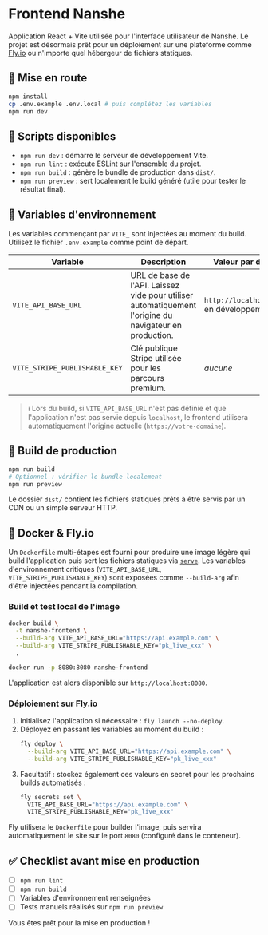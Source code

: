 # Frontend Nanshe

Application React + Vite utilisée pour l'interface utilisateur de Nanshe. Le projet est désormais prêt pour un déploiement sur une plateforme comme [Fly.io](https://fly.io) ou n'importe quel hébergeur de fichiers statiques.

## 🚀 Mise en route

```bash
npm install
cp .env.example .env.local # puis complétez les variables
npm run dev
```

## 🔧 Scripts disponibles

- `npm run dev` : démarre le serveur de développement Vite.
- `npm run lint` : exécute ESLint sur l'ensemble du projet.
- `npm run build` : génère le bundle de production dans `dist/`.
- `npm run preview` : sert localement le build généré (utile pour tester le résultat final).

## 🔐 Variables d'environnement

Les variables commençant par `VITE_` sont injectées au moment du build. Utilisez le fichier `.env.example` comme point de départ.

| Variable | Description | Valeur par défaut |
|----------|-------------|-------------------|
| `VITE_API_BASE_URL` | URL de base de l'API. Laissez vide pour utiliser automatiquement l'origine du navigateur en production. | `http://localhost:8000` en développement | 
| `VITE_STRIPE_PUBLISHABLE_KEY` | Clé publique Stripe utilisée pour les parcours premium. | _aucune_ |

> ℹ️ Lors du build, si `VITE_API_BASE_URL` n'est pas définie et que l'application n'est pas servie depuis `localhost`, le frontend utilisera automatiquement l'origine actuelle (`https://votre-domaine`).

## 🧱 Build de production

```bash
npm run build
# Optionnel : vérifier le bundle localement
npm run preview
```

Le dossier `dist/` contient les fichiers statiques prêts à être servis par un CDN ou un simple serveur HTTP.

## 🐳 Docker & Fly.io

Un `Dockerfile` multi-étapes est fourni pour produire une image légère qui build l'application puis sert les fichiers statiques via [`serve`](https://www.npmjs.com/package/serve). Les variables d'environnement critiques (`VITE_API_BASE_URL`, `VITE_STRIPE_PUBLISHABLE_KEY`) sont exposées comme `--build-arg` afin d'être injectées pendant la compilation.

### Build et test local de l'image

```bash
docker build \
  -t nanshe-frontend \
  --build-arg VITE_API_BASE_URL="https://api.example.com" \
  --build-arg VITE_STRIPE_PUBLISHABLE_KEY="pk_live_xxx" \
  .

docker run -p 8080:8080 nanshe-frontend
```

L'application est alors disponible sur `http://localhost:8080`.

### Déploiement sur Fly.io

1. Initialisez l'application si nécessaire : `fly launch --no-deploy`.
2. Déployez en passant les variables au moment du build :
   ```bash
   fly deploy \
     --build-arg VITE_API_BASE_URL="https://api.example.com" \
     --build-arg VITE_STRIPE_PUBLISHABLE_KEY="pk_live_xxx"
   ```
3. Facultatif : stockez également ces valeurs en secret pour les prochains builds automatisés :
   ```bash
   fly secrets set \
     VITE_API_BASE_URL="https://api.example.com" \
     VITE_STRIPE_PUBLISHABLE_KEY="pk_live_xxx"
   ```

Fly utilisera le `Dockerfile` pour builder l'image, puis servira automatiquement le site sur le port `8080` (configuré dans le conteneur).

## ✅ Checklist avant mise en production

- [ ] `npm run lint`
- [ ] `npm run build`
- [ ] Variables d'environnement renseignées
- [ ] Tests manuels réalisés sur `npm run preview`

Vous êtes prêt pour la mise en production !
